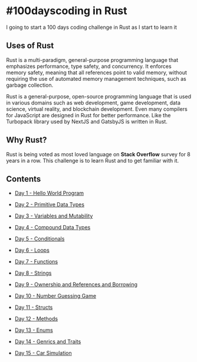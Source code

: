 # #100dayscoding in Rust

I going to start a 100 days coding challenge in Rust as I start to learn it

## Uses of Rust

Rust is a multi-paradigm, general-purpose programming language that emphasizes performance, type safety, and concurrency. It enforces memory safety, meaning that all references point to valid memory, without requiring the use of automated memory management techniques, such as garbage collection.

Rust is a general-purpose, open-source programming language that is used in various domains such as web development, game development, data science, virtual reality, and blockchain development. Even many compilers for JavaScript are designed in Rust for better performance. Like the Turbopack library used by NextJS and GatsbyJS is written in Rust.

## Why Rust?

Rust is being voted as most loved language on **Stack Overflow** survey for 8 years in a row. This challenge is to learn Rust and to get familiar with it.

## Contents

- [Day 1 - Hello World Program](https://github.com/Aniket200-ind/100dayscoding/tree/main/day_01)

- [Day 2 - Primitive Data Types](https://github.com/Aniket200-ind/100dayscoding/tree/main/day_02)

- [Day 3 - Variables and Mutability](https://github.com/Aniket200-ind/100dayscoding/tree/main/day_03)

- [Day 4 - Compound Data Types](https://github.com/Aniket200-ind/100dayscoding/tree/main/day_04)

- [Day 5 - Conditionals](https://github.com/Aniket200-ind/100dayscoding/tree/main/day_05)

- [Day 6 - Loops](https://github.com/Aniket200-ind/100dayscoding/tree/main/day_06)

- [Day 7 - Functions](https://github.com/Aniket200-ind/100dayscoding/tree/main/day_07)

- [Day 8 - Strings](https://github.com/Aniket200-ind/100dayscoding/tree/main/day_08)

- [Day 9 - Ownership and References and Borrowing](https://github.com/Aniket200-ind/100dayscoding/tree/main/day_09)

- [Day 10 - Number Guessing Game](https://github.com/Aniket200-ind/100dayscoding/tree/main/day_10)

- [Day 11 - Structs](https://github.com/Aniket200-ind/100dayscoding/tree/main/day_11)

- [Day 12 - Methods](https://github.com/Aniket200-ind/100dayscoding/tree/main/day_12)

- [Day 13 - Enums](https://github.com/Aniket200-ind/100dayscoding/tree/main/day_13)

- [Day 14 - Genrics and Traits](https://github.com/Aniket200-ind/100dayscoding/tree/main/day_14)

- [Day 15 - Car Simulation](https://github.com/Aniket200-ind/100dayscoding/tree/main/day_15)